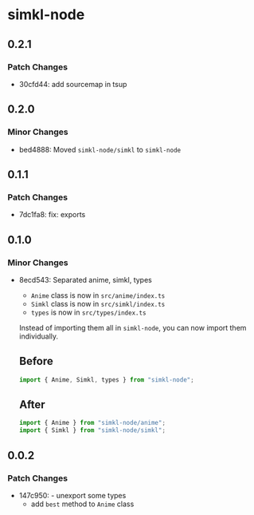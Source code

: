 # simkl-node

## 0.2.1

### Patch Changes

- 30cfd44: add sourcemap in tsup

## 0.2.0

### Minor Changes

- bed4888: Moved `simkl-node/simkl` to `simkl-node`

## 0.1.1

### Patch Changes

- 7dc1fa8: fix: exports

## 0.1.0

### Minor Changes

- 8ecd543: Separated anime, simkl, types

  - `Anime` class is now in `src/anime/index.ts`
  - `Simkl` class is now in `src/simkl/index.ts`
  - `types` is now in `src/types/index.ts`

  Instead of importing them all in `simkl-node`, you can now import them individually.

  ## Before

  ```ts
  import { Anime, Simkl, types } from "simkl-node";
  ```

  ## After

  ```ts
  import { Anime } from "simkl-node/anime";
  import { Simkl } from "simkl-node/simkl";
  ```

## 0.0.2

### Patch Changes

- 147c950: - unexport some types
  - add `best` method to `Anime` class
